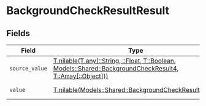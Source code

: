# BackgroundCheckResultResult


## Fields

| Field                                                                                                                                                                  | Type                                                                                                                                                                   | Required                                                                                                                                                               | Description                                                                                                                                                            | Example                                                                                                                                                                |
| ---------------------------------------------------------------------------------------------------------------------------------------------------------------------- | ---------------------------------------------------------------------------------------------------------------------------------------------------------------------- | ---------------------------------------------------------------------------------------------------------------------------------------------------------------------- | ---------------------------------------------------------------------------------------------------------------------------------------------------------------------- | ---------------------------------------------------------------------------------------------------------------------------------------------------------------------- |
| `source_value`                                                                                                                                                         | [T.nilable(T.any(::String, ::Float, T::Boolean, Models::Shared::BackgroundCheckResult4, T::Array[::Object]))](../../models/shared/backgroundcheckresultsourcevalue.md) | :heavy_minus_sign:                                                                                                                                                     | The source value of the test result.                                                                                                                                   | Passed                                                                                                                                                                 |
| `value`                                                                                                                                                                | [T.nilable(Models::Shared::BackgroundCheckResultValue)](../../models/shared/backgroundcheckresultvalue.md)                                                             | :heavy_minus_sign:                                                                                                                                                     | The result of the test.                                                                                                                                                | passed                                                                                                                                                                 |